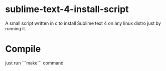 # sublime-text-4-install-script

A small script written in c to install Sublime text 4 on any linux distro just by running it.

# Compile
just run ´´´make´´´ command
